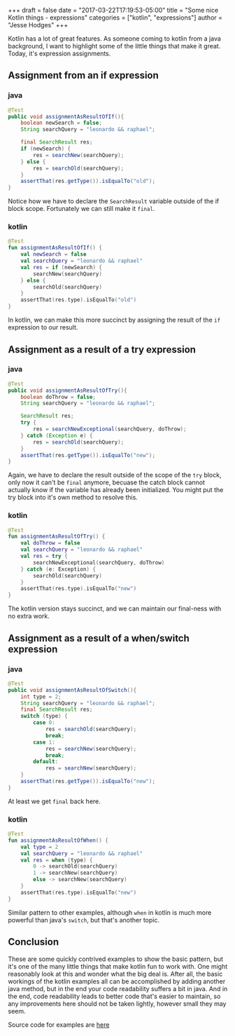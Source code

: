 +++
draft = false
date = "2017-03-22T17:19:53-05:00"
title = "Some nice Kotlin things - expressions"
categories = ["kotlin", "expressions"]
author = "Jesse Hodges"
+++

Kotlin has a lot of great features. As someone coming to kotlin from a java background, I want to highlight some of the little things that make it great. Today, it's expression assignments.

<!--more-->
## Assignment from an if expression

### java
```java
@Test
public void assignmentAsResultOfIf(){
    boolean newSearch = false;
    String searchQuery = "leonardo && raphael";

    final SearchResult res;
    if (newSearch) {
        res = searchNew(searchQuery);
    } else {
        res = searchOld(searchQuery);
    }
    assertThat(res.getType()).isEqualTo("old");
}
```
Notice how we have to declare the `SearchResult` variable outside of the if block scope. Fortunately we can still make it `final`. 

### kotlin

```kotlin
@Test
fun assignmentAsResultOfIf() {
    val newSearch = false
    val searchQuery = "leonardo && raphael"
    val res = if (newSearch) {
        searchNew(searchQuery)
    } else {
        searchOld(searchQuery)
    }
    assertThat(res.type).isEqualTo("old")
}
```
In kotlin, we can make this more succinct by assigning the result of the `if` expression to our result.

## Assignment as a result of a try expression

### java
```java
@Test
public void assignmentAsResultOfTry(){
    boolean doThrow = false;
    String searchQuery = "leonardo && raphael";

    SearchResult res;
    try {
        res = searchNewExceptional(searchQuery, doThrow);
    } catch (Exception e) {
        res = searchOld(searchQuery);
    }
    assertThat(res.getType()).isEqualTo("new");
}
```
Again, we have to declare the result outside of the scope of the `try` block, only now it can't be `final` anymore, becuase the catch block cannot actually know if the variable has already been initialized.  You might put the try block into it's own method to resolve this. 

### kotlin
```kotlin
@Test
fun assignmentAsResultOfTry() {
    val doThrow = false
    val searchQuery = "leonardo && raphael"
    val res = try {
        searchNewExceptional(searchQuery, doThrow)
    } catch (e: Exception) {
        searchOld(searchQuery)
    }
    assertThat(res.type).isEqualTo("new")
}
```
The kotlin version stays succinct, and we can maintain our final-ness with no extra work.

## Assignment as a result of a when/switch expression

### java
```java
@Test
public void assignmentAsResultOfSwitch(){
    int type = 2;
    String searchQuery = "leonardo && raphael";
    final SearchResult res;
    switch (type) {
        case 0:
            res = searchOld(searchQuery);
            break;
        case 1:
            res = searchNew(searchQuery);
            break;
        default:
            res = searchNew(searchQuery);
    }
    assertThat(res.getType()).isEqualTo("new");
}
```
At least we get `final` back here. 

### kotlin
```kotlin
@Test
fun assignmentAsResultOfWhen() {
    val type = 2
    val searchQuery = "leonardo && raphael"
    val res = when (type) {
        0 -> searchOld(searchQuery)
        1 -> searchNew(searchQuery)
        else -> searchNew(searchQuery)
    }
    assertThat(res.type).isEqualTo("new")
}
```

Similar pattern to other examples, although `when` in kotlin is much more powerful than java's `switch`, but that's another topic.

## Conclusion

These are some quickly contrived examples to show the basic pattern, but it's one of the many little things that make kotlin fun to work with. One might reasonably look at this and wonder what the big deal is. After all, the basic workings of the kotlin examples all can be accomplished by adding another java method, but in the end your code readability suffers a bit in java. And in the end, code readability leads to better code that's easier to maintain, so any improvements here should not be taken lightly, however small they may seem.

Source code for examples are [here](https://github.com/gjesse/some-nice-kotlin-things)